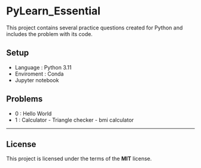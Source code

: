 # PyLearn_Essential


This project contains several practice questions created for Python and includes the problem with its code.



## Setup
- Language : Python 3.11
- Enviroment : Conda
- Jupyter notebook

## Problems
- 0 : Hello World
- 1 : Calculator - Triangle checker - bmi calculator
---

## License

This project is licensed under the terms of the **MIT** license.
